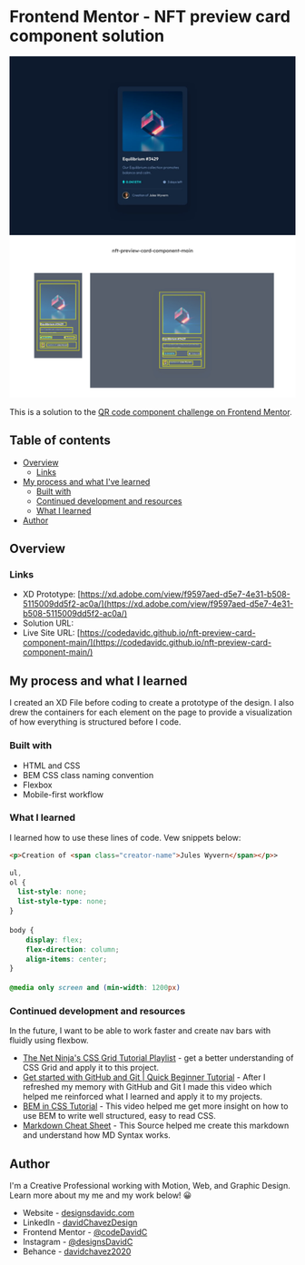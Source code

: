 # Frontend Mentor - NFT preview card component solution

![Web design layout of front end mentor QR Code Component Solution](./design/desktop-design.jpg)
![Web page design with drawn out box containers](./design/Container%20Outline.jpg)

This is a solution to the [QR code component challenge on Frontend Mentor](https://www.frontendmentor.io/challenges/).

## Table of contents

- [Overview](#overview)
  - [Links](#links)
- [My process and what I've learned](#my-process-and-what-i-learned)
  - [Built with](#built-with)
  - [Continued development and resources](#continued-development-and-resources)
  - [What I learned](#what-i-learned)
- [Author](#author)


## Overview

### Links

- XD Prototype: [https://xd.adobe.com/view/f9597aed-d5e7-4e31-b508-5115009dd5f2-ac0a/](https://xd.adobe.com/view/f9597aed-d5e7-4e31-b508-5115009dd5f2-ac0a/)
- Solution URL: []()
- Live Site URL: [https://codedavidc.github.io/nft-preview-card-component-main/](https://codedavidc.github.io/nft-preview-card-component-main/)


## My process and what I learned

I created an XD File before coding to create a prototype of the design. I also drew the containers for each element on the page to provide a visualization of how everything is structured before I code.


### Built with

- HTML and CSS
- BEM CSS class naming convention
- Flexbox
- Mobile-first workflow


### What I learned

I learned how to use these lines of code. Vew snippets below:

```html
<p>Creation of <span class="creator-name">Jules Wyvern</span></p>>
```
```css
ul,
ol {
  list-style: none;
  list-style-type: none;
}

body {
    display: flex;
    flex-direction: column;
    align-items: center;
}

@media only screen and (min-width: 1200px)
```


### Continued development and resources

In the future, I want to be able to work faster and create nav bars with fluidly using flexbow. 

- [The Net Ninja's CSS Grid Tutorial Playlist](https://www.youtube.com/playlist?list=PL4cUxeGkcC9itC4TxYMzFCfveyutyPOCY) - get a better understanding of CSS Grid and apply it to this project.
- [Get started with GitHub and Git | Quick Beginner Tutorial](https://www.youtube.com/watch?v=lK5NsSBjSFs) - After I refreshed my memory with GitHub and Git I made this video which helped me reinforced what I learned and apply it to my projects.
- [BEM in CSS Tutorial](https://www.youtube.com/watch?v=N1TYlM0GA5E) - This video helped me get more insight on how to use BEM to write well structured, easy to read CSS.
- [Markdown Cheat Sheet](https://www.markdownguide.org/cheat-sheet/) - This Source helped me create this markdown and understand how MD Syntax works. 


## Author

I'm a Creative Professional working with Motion, Web, and Graphic Design. 
Learn more about my me and my work below! 😀

- Website - [designsdavidc.com](https://www.designsdavidc.com)
- LinkedIn - [davidChavezDesign](https://www.linkedin.com/in/davidchavezdesign/)
- Frontend Mentor - [@codeDavidC](https://www.frontendmentor.io/profile/codeDavidC)
- Instagram - [@designsDavidC](https://www.instagram.com/designsdavidc/)
- Behance - [davidchavez2020](https://www.behance.net/davidchavez2020)
